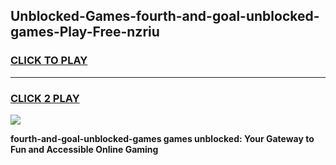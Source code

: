 
## Unblocked-Games-fourth-and-goal-unblocked-games-Play-Free-nzriu
<h3>
<a href="https://premium76.site?title=fourth-and-goal-unblocked-games&ref=23A">CLICK TO PLAY</a></h3>
<hr>

<h3>
<a href="https://premium76.site?title=fourth-and-goal-unblocked-games&ref=23A">CLICK 2 PLAY</a>
  
</h3>

<a href="https://premium76.site?title=fourth-and-goal-unblocked-games&ref=23A"><img src="https://clearcache.store/games.png"></a>


**fourth-and-goal-unblocked-games games unblocked: Your Gateway to Fun and Accessible Online Gaming**
